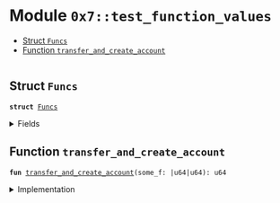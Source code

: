 
<a id="0x7_test_function_values"></a>

# Module `0x7::test_function_values`



-  [Struct `Funcs`](#0x7_test_function_values_Funcs)
-  [Function `transfer_and_create_account`](#0x7_test_function_values_transfer_and_create_account)


<pre><code></code></pre>



<a id="0x7_test_function_values_Funcs"></a>

## Struct `Funcs`



<pre><code><b>struct</b> <a href="test_function_values.md#0x7_test_function_values_Funcs">Funcs</a>
</code></pre>



<details>
<summary>Fields</summary>


<dl>
<dt>
<code>f: |u64|u64 <b>has</b> <b>copy</b> + drop</code>
</dt>
<dd>

</dd>
</dl>


</details>

<a id="0x7_test_function_values_transfer_and_create_account"></a>

## Function `transfer_and_create_account`



<pre><code><b>fun</b> <a href="test_function_values.md#0x7_test_function_values_transfer_and_create_account">transfer_and_create_account</a>(some_f: |u64|u64): u64
</code></pre>



<details>
<summary>Implementation</summary>


<pre><code><b>fun</b> <a href="test_function_values.md#0x7_test_function_values_transfer_and_create_account">transfer_and_create_account</a>(some_f: |u64|u64): u64 {
    some_f(3)
}
</code></pre>



</details>


[move-book]: https://velor.dev/move/book/SUMMARY
